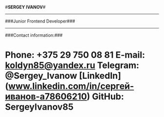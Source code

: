 #**SERGEY IVANOV**#
*********
###Junior Frontend Developer###
*********
###Contact information:###

Phone: +375 29 750 08 81
E-mail: koldyn85@yandex.ru
Telegram: @Sergey_Ivanow
[LinkedIn] (www.linkedin.com/in/сергей-иванов-a78606210) 
GitHub: SergeyIvanov85
====

